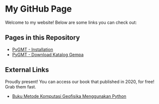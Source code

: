 # My GitHub Page

Welcome to my website! Below are some links you can check out:

## Pages in this Repository

- [PyGMT - Installation](pygmt_install.md)
- [PyGMT - Download Katalog Gempa](pygmt_download.md)

## External Links

Proudly present! You can access our book that published in 2020, for free! Grab them fast.
- [Buku Metode Komputasi Geofisika Menggunakan Python](https://github.com/iktri/iktripy/tree/870d1b9fd251179b348bcd1e47bcf8c19b0922c2/Metode%20Komputasi%20Geofisika%20Menggunakan%20Python)
